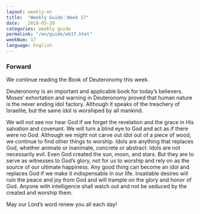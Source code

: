 ```yaml
---
layout: weekly-en
title:  "Weekly Guide：Week 17"
date:   2018-05-20
categories: weekly guide
permalink: "/en/guide/wk17.html"
weekNum: 17
language: English
---
```


<h3>Forward</h3>
We continue reading the Book of Deuteronomy this week.

Deuteronomy is an important and applicable book for today’s believers. Moses’ exhortation and warning in Deuteronomy proved that human nature is the never ending idol factory. Although it speaks of the treachery of Israelite, but the same idol is worshiped by all mankind.

We will not see nor hear God if we forget the revelation and the grace in His salvation and covenant. We will turn a blind eye to God and act as if there were no God. Although we might not carve out idol out of a piece of wood, we continue to find other things to worship. Idols are anything that replaces God, whether animate or inanimate, concrete or abstract. Idols are not necessarily evil. Even God created the sun, moon, and stars. But they are to serve as witnesses to God’s glory, not for us to worship and rely on as the source of our ultimate happiness. Any good thing can become an idol and replaces God if we make it indispensable in our life. Insatiable desires will ruin the peace and joy from God and will trample on the glory and honor of God. Anyone with intelligence shall watch out and not be seduced by the created and worship them.

May our Lord’s word renew you all each day!
